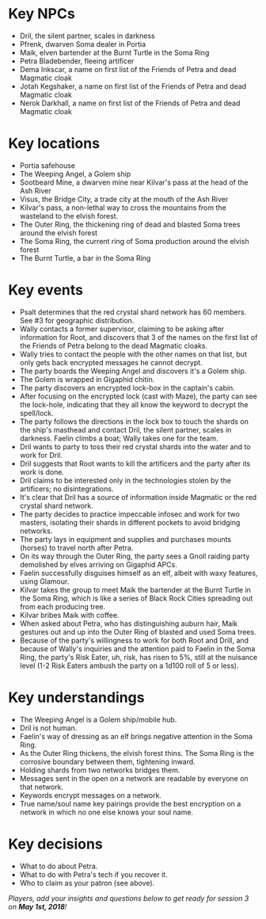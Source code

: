 # Key NPCs

- Dril, the silent partner, scales in darkness
- Pfrenk, dwarven Soma dealer in Portia
- Maik, elven bartender at the Burnt Turtle in the Soma Ring
- Petra Bladebender, fleeing artificer
- Dema Inkscar, a name on first list of the Friends of Petra and dead Magmatic cloak
- Jotah Kegshaker, a name on first list of the Friends of Petra and dead Magmatic cloak
- Nerok Darkhall, a name on first list of the Friends of Petra and dead Magmatic cloak

# Key locations

- Portia safehouse
- The Weeping Angel, a Golem ship
- Sootbeard Mine, a dwarven mine near Kilvar's pass at the head of the Ash River
- Visus, the Bridge City, a trade city at the mouth of the Ash River
- Kilvar's pass, a non-lethal way to cross the mountains from the wasteland to the elvish forest.
- The Outer Ring, the thickening ring of dead and blasted Soma trees around the elvish forest
- The Soma Ring, the current ring of Soma production around the elvish forest
- The Burnt Turtle, a bar in the Soma Ring

# Key events

- Psalt determines that the red crystal shard network has 60 members. See #3 for geographic distribution.
- Wally contacts a former supervisor, claiming to be asking after information for Root, and discovers that 3 of the names on the first list of the Friends of Petra belong to the dead Magmatic cloaks.
- Wally tries to contact the people with the other names on that list, but only gets back encrypted messages he cannot decrypt.
- The party boards the Weeping Angel and discovers it's a Golem ship.
- The Golem is wrapped in Gigaphid chitin.
- The party discovers an encrypted lock-box in the captain's cabin.
- After focusing on the encrypted lock (cast with Maze), the party can see the lock-hole, indicating that they all know the keyword to decrypt the spell/lock.
- The party follows the directions in the lock box to touch the shards on the ship's masthead and contact Dril, the silent partner, scales in darkness. Faelin climbs a boat; Wally takes one for the team.
- Dril wants to party to toss their red crystal shards into the water and to work for Dril.
- Dril suggests that Root wants to kill the artificers and the party after its work is done.
- Dril claims to be interested only in the technologies stolen by the artificers; no disintegrations.
- It's clear that Dril has a source of information inside Magmatic or the red crystal shard network.
- The party decides to practice impeccable infosec and work for two masters, isolating their shards in different pockets to avoid bridging networks.
- The party lays in equipment and supplies and purchases mounts (horses) to travel north after Petra.
- On its way through the Outer Ring, the party sees a Gnoll raiding party demolished by elves arriving on Gigaphid APCs.
- Faelin successfully disguises himself as an elf, albeit with waxy features, using Glamour.
- Kilvar takes the group to meet Maik the bartender at the Burnt Turtle in the Soma Ring, which is like a series of Black Rock Cities spreading out from each producing tree. 
- Kilvar bribes Maik with coffee.
- When asked about Petra, who has distinguishing auburn hair, Maik gestures out and up into the Outer Ring of blasted and used Soma trees.
- Because of the party's willingness to work for both Root and Drill, and because of Wally's inquiries and the attention paid to Faelin in the Soma Ring, the party's Risk Eater, uh, risk, has risen to 5%, still at the nuisance level (1-2 Risk Eaters ambush the party on a 1d100 roll of 5 or less).

# Key understandings

- The Weeping Angel is a Golem ship/mobile hub.
- Dril is not human.
- Faelin's way of dressing as an elf brings negative attention in the Soma Ring.
- As the Outer Ring thickens, the elvish forest thins. The Soma Ring is the corrosive boundary between them, tightening inward.
- Holding shards from two networks bridges them.
- Messages sent in the open on a network are readable by everyone on that network.
- Keywords encrypt messages on a network.
- True name/soul name key pairings provide the best encryption on a network in which no one else knows your soul name.

# Key decisions

- What to do about Petra.
- What to do with Petra's tech if you recover it.
- Who to claim as your patron (see above).

*Players, add your insights and questions below to get ready for session 3 on **May 1st, 2018**!*